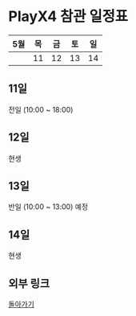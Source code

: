 # PlayX4 참관 일정표

| 5월 | 목 | 금 | 토 | 일 |
| --- | --- | --- | --- | --- |
| | 11 | 12 | 13 | 14 |

## 11일
전일 (10:00 ~ 18:00)

## 12일
현생

## 13일
반일 (10:00 ~ 13:00) 예정

## 14일
현생

## 외부 링크
[돌아가기](../)
